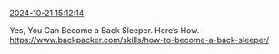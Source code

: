 [2024-10-21 15:12:14](https://mstdn.social/@hill_wanderer/113346054384097308)

Yes, You Can Become a Back Sleeper. Here’s How. <a href="https://www.backpacker.com/skills/how-to-become-a-back-sleeper/" target="_blank" rel="nofollow noopener noreferrer" translate="no">https://www.backpacker.com/skills/how-to-become-a-back-sleeper/</a>